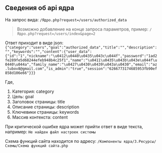## Сведения об api ядра

На запрос вида:
`/Ядро.php?request=/users/authorized_data`

> Возможно добавление на конце запроса параметров, пример: `/Ядро.php?request=/users/index&page=2`

Ответ приходит в виде json:
`{"category":"users","goal":"authorized_data","title":"","description":"","keywords":"","content":{"user_data":{"id":"1","nickname":"\u0412\u0440\u0435\u043c\u044f","password":"1ad2fe289fe5d68244efeb948b4c25f1","name":"\u0411\u0435\u043b\u043e\u044f\u0440\u044a","family_name":"\u0427\u0430\u0439\u043a\u0430","email":"az.lubov8@gmail.com","is_admin":"true","session":"6266773174685953fb90ef858d106e66"}}}`

Где,

1. Категория: category
2. Цель: goal
3. Заголовок страницы: title
4. Описание страницы: description
5. Ключевики страницы: keywords
6. Массив контекста: content

При критической ошибке ядра может прийти ответ в виде текста, например:
`Не найден файл настроек системы`

Схема функций сайта находится по адресу: `/Компоненты ядра/3.Ресурсы/Схемы/Схема функций сайта.php`